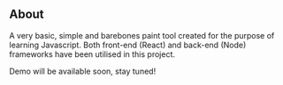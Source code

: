 ## About

A very basic, simple and barebones paint tool created for the purpose of learning Javascript. 
Both front-end (React) and back-end (Node) frameworks have been utilised in this project.

Demo will be available soon, stay tuned!